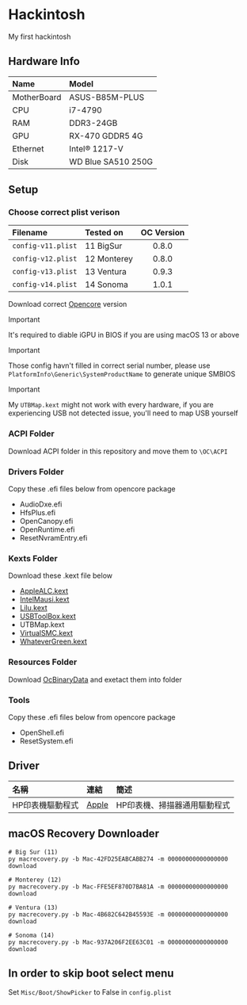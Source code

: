 # Hackintosh
My first hackintosh

## Hardware Info
| Name        | Model              |
| :---------- |:------------------ |
| MotherBoard | ASUS-B85M-PLUS     |
| CPU         | i7-4790            |
| RAM         | DDR3-24GB          |
| GPU         | RX-470 GDDR5 4G    |
| Ethernet    | Intel® 1217-V      |
| Disk        | WD Blue SA510 250G |

## Setup
### Choose correct plist verison 
| Filename             | Tested on   | OC Version   |
| :------------------- | :---------- | :----------: |
| ``config-v11.plist`` | 11 BigSur   | 0.8.0        |
| ``config-v12.plist`` | 12 Monterey | 0.8.0        |
| ``config-v13.plist`` | 13 Ventura  | 0.9.3        |
| ``config-v14.plist`` | 14 Sonoma   | 1.0.1        |

Download correct [Opencore](https://github.com/acidanthera/OpenCorePkg/) version

> [!IMPORTANT]  
> It's required to diable iGPU in BIOS if you are using macOS 13 or above

> [!IMPORTANT]  
> Those config havn't filled in correct serial number, please use ``PlatformInfo\Generic\SystemProductName`` to generate unique SMBIOS 

> [!IMPORTANT]  
> My ``UTBMap.kext`` might not work with every hardware, if you are experiencing USB not detected issue, you'll need to map USB yourself

### ACPI Folder
Download ACPI folder in this repository and move them to ``\OC\ACPI``

### Drivers Folder
Copy these .efi files below from opencore package
- AudioDxe.efi
- HfsPlus.efi
- OpenCanopy.efi
- OpenRuntime.efi
- ResetNvramEntry.efi

### Kexts Folder
Download these .kext file below
- [AppleALC.kext](https://github.com/acidanthera/AppleALC)
- [IntelMausi.kext](https://github.com/acidanthera/IntelMausi)
- [Lilu.kext](https://github.com/acidanthera/Lilu)
- [USBToolBox.kext](https://github.com/USBToolBox/kext)
- UTBMap.kext
- [VirtualSMC.kext](https://github.com/acidanthera/VirtualSMC)
- [WhateverGreen.kext](https://github.com/acidanthera/WhateverGreen)

### Resources Folder
Download [OcBinaryData](https://github.com/acidanthera/OcBinaryData) and exetact them into folder

### Tools
Copy these .efi files below from opencore package
- OpenShell.efi
- ResetSystem.efi

## Driver
| 名稱            | 連結                                                                       | 簡述                        |
| :-----          |:---------------                                                            |    :-----                  |
| HP印表機驅動程式 | [Apple](https://support.apple.com/kb/DL1888?viewlocale=zh_TW&locale=en_US) | HP印表機、掃描器通用驅動程式 |

## macOS Recovery Downloader
```
# Big Sur (11)
py macrecovery.py -b Mac-42FD25EABCABB274 -m 00000000000000000 download

# Monterey (12)
py macrecovery.py -b Mac-FFE5EF870D7BA81A -m 00000000000000000 download

# Ventura (13)
py macrecovery.py -b Mac-4B682C642B45593E -m 00000000000000000 download

# Sonoma (14)
py macrecovery.py -b Mac-937A206F2EE63C01 -m 00000000000000000 download
```

## In order to skip boot select menu
Set ``Misc/Boot/ShowPicker`` to False in ``config.plist``

